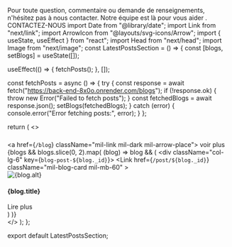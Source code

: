 Pour toute question, commentaire ou demande de renseignements, n'hésitez pas à nous contacter. Notre équipe est là pour vous aider .
CONTACTEZ-NOUS
import Date from "@library/date";
import Link from "next/link";
import ArrowIcon from "@layouts/svg-icons/Arrow";
import { useState, useEffect } from "react";
import Head from "next/head";
import Image from "next/image";
const LatestPostsSection = () => {
  const [blogs, setBlogs] = useState([]);

  useEffect(() => {
    fetchPosts();
  }, []);

  const fetchPosts = async () => {
    try {
      const response = await fetch("https://back-end-8x0o.onrender.com/blogs");
      if (!response.ok) {
        throw new Error("Failed to fetch posts");
      }
      const fetchedBlogs = await response.json();
      setBlogs(fetchedBlogs);
    } catch (error) {
      console.error("Error fetching posts:", error);
    }
  };

  return (
    <>
      <section className="bgg">
        <div className="container mil-p-120-60">
          <div className="row align-items-center mil-mb-30">
            <div className="col-lg-6 mil-mb-30 ">
              <h3 className="mil-up blog-tit text-3xl font-bold "></h3>
            </div>
            <div className="col-lg-6 mil-mb-30">
              <div className="mil-adaptive-right mil-up">
                <a href={`/blog`} className="mil-link mil-dark mil-arrow-place">
                  <span>voir plus</span>
                  <ArrowIcon />
                </a>
              </div>
            </div>
          </div>
          <div className="row">
            {blogs &&
              blogs.slice(0, 2).map(
                (blog) =>
                  blog && (
                    <div className="col-lg-6" key={`blog-post-${blog._id}`}>
                      <Link
                        href={`/post/${blog._id}`}
                        className="mil-blog-card mil-mb-60"
                      >
                        <div className="mil-cover-frame mil-up">
                          <Image
                            src={blog.url}
                            alt={blog.alt}
                            width={500}
                            height={300}
                          />
                        </div>
                        <div className="mil-post-descr">
                          <div className="mil-labels mil-up mil-mb-30">
                            <div className="mil-label mil-upper text-white">
                              <Date dateString={blog.createdAt} />
                            </div>
                          </div>
                          <h4 className="mil-up mil-mb-30 text-white">
                            {blog.title}
                          </h4>
                          <div className="mil-link mil-dark mil-arrow-place mil-up">
                            <span>Lire plus</span>
                            <ArrowIcon />
                          </div>
                        </div>
                      </Link>
                    </div>
                  )
              )}
          </div>
        </div>
      </section>
    </>
  );
};

export default LatestPostsSection;
